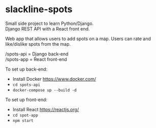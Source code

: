 # slackline-spots

Small side project to learn Python/Django.  
Django REST API with a React front end.

Web app that allows users to add spots on a map. Users can rate and like/dislike spots from the map.

/spots-api = Django back-end  
/spots-app = React front-end  

To set up back-end:  
* Install Docker https://www.docker.com/
* `cd spots-api`
* `docker-compose up --build -d`

To set up front-end:  
* Install React https://reactjs.org/
* `cd spot-app`
* `npm start`
